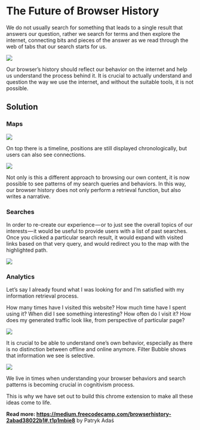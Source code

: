 # The Future of Browser History

We do not usually search for something that leads to a single result that answers our question, 
rather we search for terms and then explore the internet, connecting bits and pieces of the answer 
as we read through the web of tabs that our search starts for us.

![](https://cdn-images-1.medium.com/max/800/1*NhgX_dpKlbEsDB8M9A13nQ.png)

Our browser’s history should reflect our behavior on the internet and help us understand the process behind it. It is crucial to actually understand and question the way we use the internet, and without the suitable tools, it is not possible.

## Solution
### Maps
![](https://cdn-images-1.medium.com/max/1200/1*osSaXFJiSJifjhKXo-6X1w.png)

On top there is a timeline, positions are still displayed chronologically, but users can also see connections.

![](https://cdn-images-1.medium.com/max/1200/1*1Uj08cbKV8Dwqoo1GNm5tg.gif)

Not only is this a different approach to browsing our own content, it is now possible to see patterns of my search queries and behaviors. In this way, our browser history does not only perform a retrieval function, but also writes a narrative.

### Searches

In order to re-create our experience — or to just see the overall topics of our interests — it would be useful to provide users with a list of past searches. Once you clicked a particular search result, it would expand with visited links based on that very query, and would redirect you to the map with the highlighted path.

![](https://cdn-images-1.medium.com/max/1200/1*JWNh_v_kncFY_uKErFA-NQ.png)

### Analytics

Let’s say I already found what I was looking for and I’m satisfied with my information retrieval process.

How many times have I visited this website? How much time have I spent using it? When did I see something interesting? How often do I visit it? How does my generated traffic look like, from perspective of particular page?

![](https://cdn-images-1.medium.com/max/1200/1*8Hv4FRFTaRxA-QWHn2GMeA.png)

It is crucial to be able to understand one’s own behavior, especially as there is no distinction between offline and online anymore. Filter Bubble shows that information we see is selective.

![](https://cdn-images-1.medium.com/max/1200/1*JWNh_v_kncFY_uKErFA-NQ.png)

We live in times when understanding your browser behaviors and search patterns is becoming crucial in cognitivism process.

This is why we have set out to build this chrome extension to make all these ideas come to life.

**Read more: https://medium.freecodecamp.com/browserhistory-2abad38022b1#.t1p1mbie8** by Patryk Adaś
